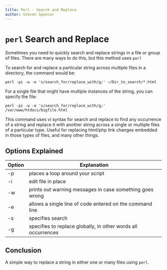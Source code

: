 ```yaml
---
title: Perl - Search and Replace
author: Steven Spencer
---
```


# `perl` Search and Replace

Sometimes you need to quickly search and replace strings in a file or group of files. There are many ways to do this, but this method uses `perl`

To search for and  replace a particular string across multiple files in a directory, the command would be:

```
perl -pi -w -e 's/search_for/replace_with/g;' ~/Dir_to_search/*.html
```

For a single file that might have multiple instances of the string, you can specify the file:

```
perl -pi -w -e 's/search_for/replace_with/g;' /var/www/htdocs/bigfile.html
```

This command uses vi syntax for search and replace to find any occurrence of a string and replace it with another string across a single or multiple files of a particular type. Useful for replacing html/php link changes embedded in those types of files, and many other things.

## Options Explained

|Option | Explanation                                                   |
|-------|---------------------------------------------------------------|
| -p     | places a loop around your script                              |
| -i     | edit file in place                                            |
| -w     | prints out warning messages in case something goes wrong      |
| -e     | allows a single line of code entered on the command line      |
| -s     | specifies search                                              |
| -g     | specifies to replace globally, in other words all occurrences |

## Conclusion

A simple way to replace a string in either one or many files using `perl`.
